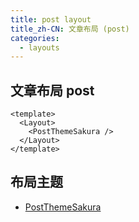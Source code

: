 ```yaml
---
title: post layout
title_zh-CN: 文章布局 (post)
categories:
  - layouts
---
```


## 文章布局 post

```vue
<template>
  <Layout>
    <PostThemeSakura />
  </Layout>
</template>
```

## 布局主题

- [PostThemeSakura](/components-themes/PostThemeSakura)
